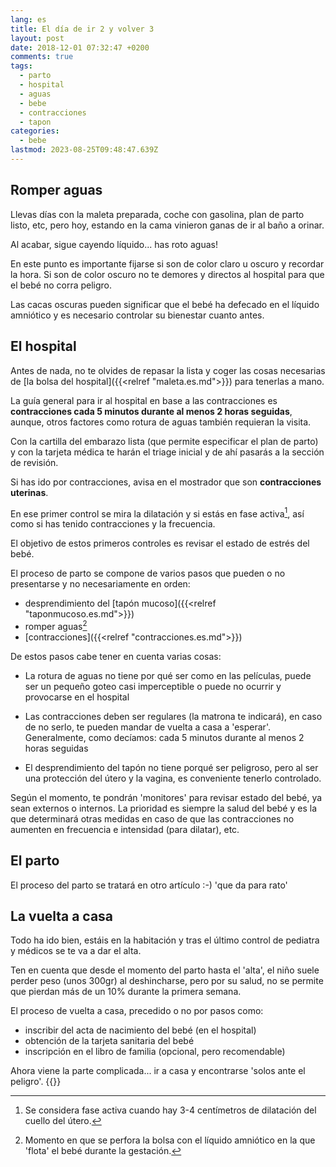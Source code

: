 ```yaml
---
lang: es
title: El día de ir 2 y volver 3
layout: post
date: 2018-12-01 07:32:47 +0200
comments: true
tags:
  - parto
  - hospital
  - aguas
  - bebe
  - contracciones
  - tapon
categories:
  - bebe
lastmod: 2023-08-25T09:48:47.639Z
---
```


## Romper aguas

Llevas días con la maleta preparada, coche con gasolina, plan de parto listo, etc, pero hoy, estando en la cama vinieron ganas de ir al baño a orinar.

Al acabar, sigue cayendo líquido... has roto aguas!

En este punto es importante fijarse si son de color claro u oscuro y recordar la hora. Si son de color oscuro no te demores y directos al hospital para que el bebé no corra peligro.

Las cacas oscuras pueden significar que el bebé ha defecado en el líquido amniótico y es necesario controlar su bienestar cuanto antes.

## El hospital

Antes de nada, no te olvides de repasar la lista y coger las cosas necesarias de [la bolsa del hospital]({{<relref "maleta.es.md">}}) para tenerlas a mano.

La guía general para ir al hospital en base a las contracciones es **contracciones cada 5 minutos durante al menos 2 horas seguidas**, aunque, otros factores como rotura de aguas también requieran la visita.

Con la cartilla del embarazo lista (que permite especificar el plan de parto) y con la tarjeta médica te harán el triage inicial y de ahí pasarás a la sección de revisión.

Si has ido por contracciones, avisa en el mostrador que son **contracciones uterinas**.

En ese primer control se mira la dilatación y si estás en fase activa[^activa], así como si has tenido contracciones y la frecuencia.

El objetivo de estos primeros controles es revisar el estado de estrés del bebé.

[^activa]: Se considera fase activa cuando hay 3-4 centímetros de dilatación del cuello del útero.

El proceso de parto se compone de varios pasos que pueden o no presentarse y no necesariamente en orden:

- desprendimiento del [tapón mucoso]({{<relref "taponmucoso.es.md">}})
- romper aguas[^romperaguas]
- [contracciones]({{<relref "contracciones.es.md">}})

[^romperaguas]: Momento en que se perfora la bolsa con el líquido amniótico en la que 'flota' el bebé durante la gestación.

De estos pasos cabe tener en cuenta varias cosas:

- La rotura de aguas no tiene por qué ser como en las películas, puede ser un pequeño goteo casi imperceptible o puede no ocurrir y provocarse en el hospital

- Las contracciones deben ser regulares (la matrona te indicará), en caso de no serlo, te pueden mandar de vuelta a casa a 'esperar'. Generalmente, como decíamos: cada 5 minutos durante al menos 2 horas seguidas

- El desprendimiento del tapón no tiene porqué ser peligroso, pero al ser una protección del útero y la vagina, es conveniente tenerlo controlado.

Según el momento, te pondrán 'monitores' para revisar estado del bebé, ya sean externos o internos. La prioridad es siempre la salud del bebé y es la que determinará otras medidas en caso de que las contracciones no aumenten en frecuencia e intensidad (para dilatar), etc.

## El parto

El proceso del parto se tratará en otro artículo :-) 'que da para rato'

## La vuelta a casa

Todo ha ido bien, estáis en la habitación y tras el último control de pediatra y médicos se te va a dar el alta.

Ten en cuenta que desde el momento del parto hasta el 'alta', el niño suele perder peso (unos 300gr) al deshincharse, pero por su salud, no se permite que pierdan más de un 10% durante la primera semana.

El proceso de vuelta a casa, precedido o no por pasos como:

- inscribir del acta de nacimiento del bebé (en el hospital)
- obtención de la tarjeta sanitaria del bebé
- inscripción en el libro de familia (opcional, pero recomendable)

Ahora viene la parte complicada... ir a casa y encontrarse 'solos ante el peligro'.
{{<disfruta>}}
